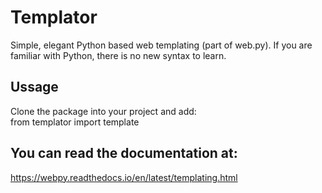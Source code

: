 # Templator
Simple, elegant Python based web templating (part of web.py).
If you are familiar with Python, there is no new syntax to learn.

## Ussage
Clone the package into your project and add:  
from templator import template

## You can read the documentation at:
https://webpy.readthedocs.io/en/latest/templating.html
